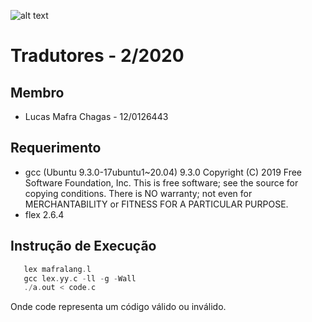 ![alt text](http://www.unb.br/images/Imagens/logo_unb.png)

# Tradutores - 2/2020

## Membro
* Lucas Mafra Chagas - 12/0126443

## Requerimento
* gcc (Ubuntu 9.3.0-17ubuntu1~20.04) 9.3.0
Copyright (C) 2019 Free Software Foundation, Inc.
This is free software; see the source for copying conditions.  There is NO
warranty; not even for MERCHANTABILITY or FITNESS FOR A PARTICULAR PURPOSE.
* flex 2.6.4

## Instrução de Execução

```c
   lex mafralang.l
   gcc lex.yy.c -ll -g -Wall
   ./a.out < code.c
```
Onde code representa um código válido ou inválido.
